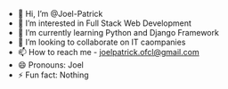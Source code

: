 - 👋 Hi, I’m @Joel-Patrick
- 👀 I’m interested in Full Stack Web Development
- 🌱 I’m currently learning Python and Django Framework
- 💞️ I’m looking to collaborate on IT caompanies
- 📫 How to reach me  - joelpatrick.ofcl@gmail.com
- 😄 Pronouns: Joel
- ⚡ Fun fact: Nothing

<!---
Joel-Patrick/Joel-Patrick is a ✨ special ✨ repository because its `README.md` (this file) appears on your GitHub profile.
You can click the Preview link to take a look at your changes.
--->
